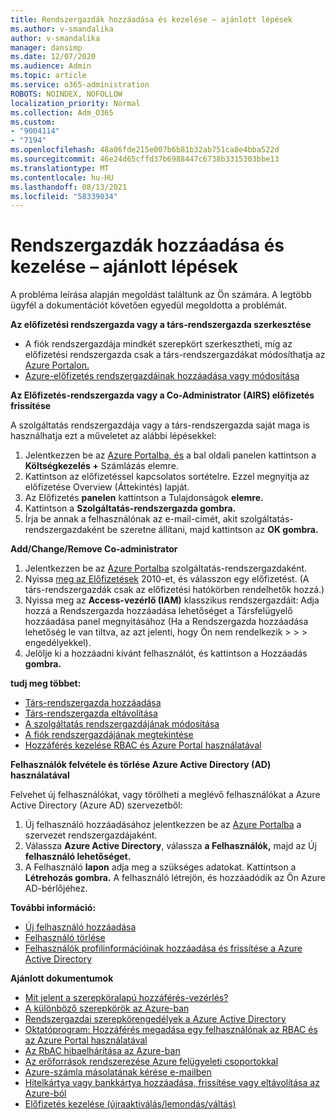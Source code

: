 ```yaml
---
title: Rendszergazdák hozzáadása és kezelése – ajánlott lépések
ms.author: v-smandalika
author: v-smandalika
manager: dansimp
ms.date: 12/07/2020
ms.audience: Admin
ms.topic: article
ms.service: o365-administration
ROBOTS: NOINDEX, NOFOLLOW
localization_priority: Normal
ms.collection: Adm_O365
ms.custom:
- "9004114"
- "7194"
ms.openlocfilehash: 48a06fde215e007b6b81b32ab751ca8e4bba522d
ms.sourcegitcommit: 46e24d65cffd37b6988447c6738b3315303bbe13
ms.translationtype: MT
ms.contentlocale: hu-HU
ms.lasthandoff: 08/13/2021
ms.locfileid: "58339034"
---
```

# <a name="how-to-add-and-manage-administrators---recommended-steps"></a>Rendszergazdák hozzáadása és kezelése – ajánlott lépések

A probléma leírása alapján megoldást találtunk az Ön számára. A legtöbb ügyfél a dokumentációt követően egyedül megoldotta a problémát.

**Az előfizetési rendszergazda vagy a társ-rendszergazda szerkesztése**

- A fiók rendszergazdája mindkét szerepkört szerkesztheti, míg az előfizetési rendszergazda csak a társ-rendszergazdákat módosíthatja az [Azure Portalon.](https://ms.portal.azure.com/#home)
- [Azure-előfizetés rendszergazdáinak hozzáadása vagy módosítása](https://docs.microsoft.com/azure/cost-management-billing/manage/add-change-subscription-administrator)

**Az Előfizetés-rendszergazda vagy a Co-Administrator (AIRS) előfizetés frissítése**

A szolgáltatás rendszergazdája vagy a társ-rendszergazda saját maga is használhatja ezt a műveletet az alábbi lépésekkel:

1. Jelentkezzen be az [Azure Portalba, és](https://ms.portal.azure.com/#home) a bal oldali panelen kattintson a **Költségkezelés +** Számlázás elemre.
2. Kattintson az előfizetéssel kapcsolatos sortételre. Ezzel megnyitja az előfizetése Overview (Áttekintés) lapját.
3. Az Előfizetés **panelen** kattintson a Tulajdonságok **elemre.** 
4. Kattintson a **Szolgáltatás-rendszergazda gombra.**
5. Írja be annak a felhasználónak az e-mail-címét, akit szolgáltatás-rendszergazdaként be szeretne állítani, majd kattintson az **OK gombra.**

**Add/Change/Remove Co-administrator**

1. Jelentkezzen be az [Azure Portalba](https://ms.portal.azure.com/#home) szolgáltatás-rendszergazdaként.
2. Nyissa [meg az Előfizetések](https://ms.portal.azure.com/#blade/Microsoft_Azure_Billing/SubscriptionsBlade) 2010-et, és válasszon egy előfizetést. (A társ-rendszergazdák csak az előfizetési hatókörben rendelhetők hozzá.)
3. Nyissa meg az **Access-vezérlő (IAM)** klasszikus rendszergazdáit: Adja hozzá a Rendszergazda hozzáadása lehetőséget a Társfelügyelő hozzáadása panel megnyitásához (Ha a Rendszergazda hozzáadása lehetőség le van tiltva, az azt jelenti, hogy Ön nem rendelkezik  >    >    >   engedélyekkel). 
4. Jelölje ki a hozzáadni kívánt felhasználót, és kattintson a Hozzáadás **gombra.**

**tudj meg többet:**
- [Társ-rendszergazda hozzáadása](https://docs.microsoft.com/azure/role-based-access-control/classic-administrators)
- [Társ-rendszergazda eltávolítása](https://docs.microsoft.com/azure/role-based-access-control/classic-administrators)
- [A szolgáltatás rendszergazdájának módosítása](https://docs.microsoft.com/azure/role-based-access-control/classic-administrators)
- [A fiók rendszergazdájának megtekintése](https://docs.microsoft.com/azure/role-based-access-control/classic-administrators)
- [Hozzáférés kezelése RBAC és Azure Portal használatával](https://docs.microsoft.com/azure/role-based-access-control/role-assignments-portal)

**Felhasználók felvétele és törlése Azure Active Directory (AD) használatával**

Felvehet új felhasználókat, vagy törölheti a meglévő felhasználókat a Azure Active Directory (Azure AD) szervezetből:

1. Új felhasználó hozzáadásához jelentkezzen be az [Azure Portalba](https://ms.portal.azure.com/#home) a szervezet rendszergazdájaként.
2. Válassza **Azure Active Directory**, válassza **a Felhasználók,** majd az Új **felhasználó lehetőséget.**
3. A Felhasználó **lapon** adja meg a szükséges adatokat. Kattintson a **Létrehozás gombra.** A felhasználó létrejön, és hozzáadódik az Ön Azure AD-bérlőjéhez.

**További információ:**

- [Új felhasználó hozzáadása](https://docs.microsoft.com/azure/active-directory/fundamentals/add-users-azure-active-directory)
- [Felhasználó törlése](https://docs.microsoft.com/azure/active-directory/fundamentals/add-users-azure-active-directory)
- [Felhasználók profilinformációinak hozzáadása és frissítése a Azure Active Directory](https://docs.microsoft.com/azure/active-directory/fundamentals/active-directory-users-profile-azure-portal)

**Ajánlott dokumentumok**

- [Mit jelent a szerepköralapú hozzáférés-vezérlés?](https://docs.microsoft.com/azure/role-based-access-control/overview)
- [A különböző szerepkörök az Azure-ban](https://docs.microsoft.com/azure/role-based-access-control/rbac-and-directory-admin-roles)
- [Rendszergazdai szerepkörengedélyek a Azure Active Directory](https://docs.microsoft.com/azure/active-directory/roles/permissions-reference)
- [Oktatóprogram: Hozzáférés megadása egy felhasználónak az RBAC és az Azure Portal használatával](https://docs.microsoft.com/azure/role-based-access-control/quickstart-assign-role-user-portal)
- [Az RbAC hibaelhárítása az Azure-ban](https://docs.microsoft.com/azure/role-based-access-control/troubleshooting)
- [Az erőforrások rendszerezése Azure felügyeleti csoportokkal](https://docs.microsoft.com/azure/governance/management-groups/overview)
- [Azure-számla másolatának kérése e-mailben](https://azure.microsoft.com/blog/azure-email-invoices/)
- [Hitelkártya vagy bankkártya hozzáadása, frissítése vagy eltávolítása az Azure-ból](https://docs.microsoft.com/azure/cost-management-billing/manage/change-credit-card)
- [Előfizetés kezelése (újraaktiválás/lemondás/váltás)](https://docs.microsoft.com/azure/cost-management-billing/manage/subscription-disabled)




